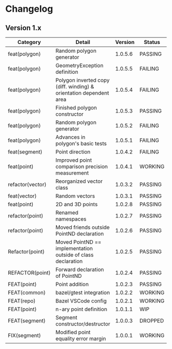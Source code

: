 # Changelog

## Version 1.x

| Category         | Detail                                                             | Version | Status  |
| ---------------- | ------------------------------------------------------------------ | ------- | ------- |
| feat(polygon)    | Random polygon generator                                           | 1.0.5.6 | PASSING |
| feat(polygon)    | GeometryException definition                                       | 1.0.5.5 | FAILING |
| feat(polygon)    | Polygon inverted copy (diff. winding) & orientation dependent area | 1.0.5.4 | FAILING |
| feat(polygon)    | Finished polygon constructor                                       | 1.0.5.3 | PASSING |
| feat(polygon)    | Random polygon generator                                           | 1.0.5.2 | FAILING |
| feat(polygon)    | Advances in polygon's basic tests                                  | 1.0.5.1 | FAILING |
| feat(segment)    | Point direction                                                    | 1.0.4.2 | FAILING |
| feat(point)      | Improved point comparison precision measurement                    | 1.0.4.1 | WORKING |
| refactor(vector) | Reorganized vector class                                           | 1.0.3.2 | PASSING |
| feat(vector)     | Random vectors                                                     | 1.0.3.1 | PASSING |
| feat(point)      | 2D and 3D points                                                   | 1.0.2.8 | PASSING |
| refactor(point)  | Renamed namespaces                                                 | 1.0.2.7 | PASSING |
| refactor(point)  | Moved friends outside PointND declaration                          | 1.0.2.6 | PASSING |
| Refactor(point)  | Moved PointND == implementation outside of class declaration       | 1.0.2.5 | PASSING |
| REFACTOR(point)  | Forward declaration of PointND                                     | 1.0.2.4 | PASSING |
| FEAT(point)      | Point addition                                                     | 1.0.2.3 | PASSING |
| FEAT(common)     | bazel/gtest integration                                            | 1.0.2.2 | WORKING |
| FEAT(repo)       | Bazel VSCode config                                                | 1.0.2.1 | WORKING |
| FEAT(point)      | n-ary point definition                                             | 1.0.1.1 | WIP     |
| FEAT(segment)    | Segment constructor/destructor                                     | 1.0.0.3 | DROPPED |
| FIX(segment)     | Modified point equality error margin                               | 1.0.0.1 | WORKING |